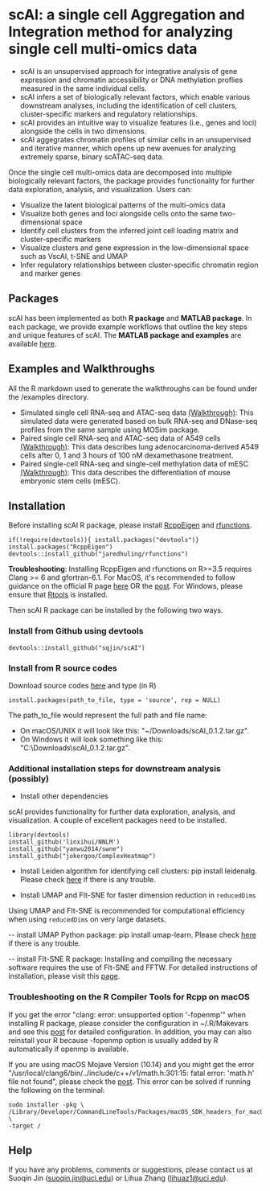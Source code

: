 # scAI: a single cell Aggregation and Integration method for analyzing single cell multi-omics data

- scAI is an unsupervised approach for integrative analysis of gene expression and chromatin accessibility or DNA methylation proflies measured in the same individual cells.
- scAI infers a set of biologically relevant factors, which enable various downstream analyses, including the identification of cell clusters, cluster-specific markers and regulatory relationships. 
- scAI provides an intuitive way to visualize features (i.e., genes and loci) alongside the cells in two dimensions.
- scAI aggegrates chromatin profiles of similar cells in an unsupervised and iterative manner, which opens up new avenues for analyzing extremely sparse, binary scATAC-seq data. 

Once the single cell multi-omics data are decomposed into multiple biologically relevant factors, the package provides functionality for further data exploration, analysis, and visualization. Users can:

- Visualize the latent biological patterns of the multi-omics data
- Visualize both genes and loci alongside cells onto the same two-dimensional space
- Identify cell clusters from the inferred joint cell loading matrix and cluster-specific markers
- Visualize clusters and gene expression in the low-dimensional space such as VscAI, t-SNE and UMAP
- Infer regulatory relationships between cluster-specific chromatin region and marker genes


## Packages
scAI has been implemented as both **R package** and **MATLAB package**. In each package, we provide example workflows that outline the key steps and unique features of scAI. The **MATLAB package and examples** are available [here](https://github.com/amsszlh/scAI).


## Examples and Walkthroughs

All the R markdown used to generate the walkthroughs can be found under the /examples directory. 

- Simulated single cell RNA-seq and ATAC-seq data [(Walkthrough)](https://htmlpreview.github.io/?https://github.com/sqjin/scAI/blob/master/examples/walkthrough_simulation.html):  This simulated data were generated based on bulk RNA-seq and DNase-seq profiles from the same sample using MOSim package. 
- Paired single cell RNA-seq and ATAC-seq data of A549 cells [(Walkthrough)](https://htmlpreview.github.io/?https://github.com/sqjin/scAI/blob/master/examples/walkthrough_A549dataset.html): This data describes lung adenocarcinoma-derived A549 cells after 0, 1 and 3 hours of 100 nM dexamethasone treatment. 
- Paired single-cell RNA-seq and single-cell methylation data of mESC [(Walkthrough)](https://htmlpreview.github.io/?https://github.com/sqjin/scAI/blob/master/examples/walkthrough_mESC_dataset.html): This data describes the differentiation of mouse embryonic stem cells (mESC). 


## Installation 

Before installing scAI R package, please install [RcppEigen](https://github.com/RcppCore/RcppEigen) and [rfunctions](https://github.com/jaredhuling/rfunctions).
```
if(!require(devtools)){ install.packages("devtools")}
install.packages("RcppEigen")
devtools::install_github("jaredhuling/rfunctions")
```
**Troubleshooting**: Installing RcppEigen and rfunctions on R>=3.5 requires Clang >= 6 and gfortran-6.1. For MacOS, it's recommended to follow guidance on the official R page [here](https://cloud.r-project.org/bin/macosx/tools/) OR the [post](https://thecoatlessprofessor.com/programming/r-compiler-tools-for-rcpp-on-macos-before-r-3.6.0/).  For Windows, please ensure that [Rtools](https://cran.r-project.org/bin/windows/Rtools/) is installed. 


Then scAI R package can be installed by the following two ways. 

### Install from Github using devtools
```
devtools::install_github("sqjin/scAI")
```

### Install from R source codes
Download source codes [here](https://github.com/sqjin/scAI/blob/master/scAI_0.1.2.tar.gz) and type (in R)
```
install.packages(path_to_file, type = 'source', rep = NULL)
```
The path_to_file would represent the full path and file name:
- On macOS/UNIX it will look like this: "~/Downloads/scAI_0.1.2.tar.gz".
- On Windows it will look something like this: "C:\Downloads\scAI_0.1.2.tar.gz".


### Additional installation steps for downstream analysis (possibly)
- Install other dependencies

scAI provides functionality for further data exploration, analysis, and visualization. A couple of excellent packages need to be installed. 
```
library(devtools)
install_github('linxihui/NNLM')
install_github("yanwu2014/swne")
install_github("jokergoo/ComplexHeatmap")
```
- Install Leiden algorithm for identifying cell clusters: pip install leidenalg. Please check [here](https://github.com/vtraag/leidenalg) if there is any trouble.

- Install UMAP and FIt-SNE for faster dimension reduction in `reducedDims`

Using UMAP and FIt-SNE is recommended for computational efficiency when using `reducedDims` on very large datasets.

-- install UMAP Python package: pip install umap-learn. Please check [here](https://github.com/lmcinnes/umap) if there is any trouble. 

-- install FIt-SNE R package:  Installing and compiling the necessary software requires the use of FIt-SNE and FFTW. For detailed instructions of installation, please visit this [page](https://github.com/KlugerLab/FIt-SNE).


### Troubleshooting on the R Compiler Tools for Rcpp on macOS
If you get the error "clang: error: unsupported option '-fopenmp'" when installing R package, please consider the configuration in ~/.R/Makevars and see this [post](https://thecoatlessprofessor.com/programming/r-compiler-tools-for-rcpp-on-macos-before-r-3.6.0/) for detailed configuration. In addition, you may can also reinstall your R because -fopenmp option is usually added by R automatically if openmp is available.

If you are using macOS Mojave Version (10.14) and you might get the error "/usr/local/clang6/bin/../include/c++/v1/math.h:301:15: fatal error: 'math.h' file not found", please check the [post](https://github.com/RcppCore/Rcpp/issues/922). This error can be solved if running the following on the terminal:

```
sudo installer -pkg \
/Library/Developer/CommandLineTools/Packages/macOS_SDK_headers_for_macOS_10.14.pkg \
-target /
```

## Help
If you have any problems, comments or suggestions, please contact us at Suoqin Jin (suoqin.jin@uci.edu) or Lihua Zhang (lihuaz1@uci.edu).




